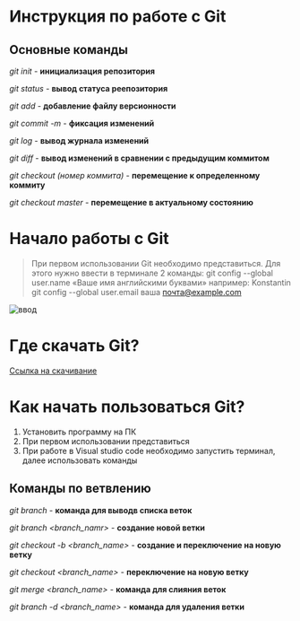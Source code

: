# Инструкция по работе с Git

## Основные команды

*git init* - **инициализация репозитория**

*git status* - **вывод статуса реепозитория**

*git add* - **добавление файлу версионности**

*git commit -m* - **фиксация изменений**

*git log* - **вывод журнала изменений** 

*git diff* - **вывод изменений в сравнении с предыдущим коммитом**

*git checkout (номер коммита)* - **перемещение к определенному коммиту**

*git checkout master* - **перемещение в актуальному состоянию**

# Начало работы с Git

>При первом использовании Git необходимо представиться. Для этого нужно ввести в терминале 2 команды:
git config --global user.name «Ваше имя английскими буквами» например: Konstantin
git config --global user.email ваша почта@example.com

![ввод](Screenshot_3.png)
# Где скачать Git?
[Ссылка на скачивание](https://git-scm.com/downloads)

# Как начать пользоваться Git?
1. Установить программу на ПК
2. При первом использовании представиться
3. При работе в Visual studio code необходимо запустить терминал, далее использовать команды 
## Команды по ветвлению

*git branch* - **команда для выводв списка веток**

*git branch <branch_namr>* - **создание новой ветки**

*git checkout -b <branch_name>* - **создание и переключение на новую ветку**

*git checkout <branch_name>* - **переключение на новую ветку**

*git merge <branch_name>* - **команда для слияния веток**

*git branch -d <branch_name>* - **команда для удаления ветки**

